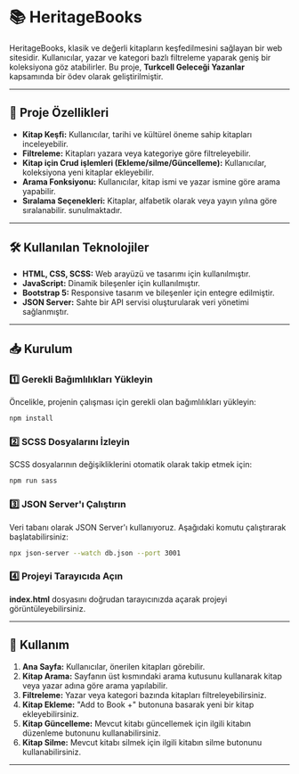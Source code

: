 # 📚 HeritageBooks

HeritageBooks, klasik ve değerli kitapların keşfedilmesini sağlayan bir web sitesidir. Kullanıcılar, yazar ve kategori bazlı filtreleme yaparak geniş bir koleksiyona göz atabilirler. Bu proje, **Turkcell Geleceği Yazanlar** kapsamında bir ödev olarak geliştirilmiştir.

---

## 🚀 Proje Özellikleri

- **Kitap Keşfi:** Kullanıcılar, tarihi ve kültürel öneme sahip kitapları inceleyebilir.
- **Filtreleme:** Kitapları yazara veya kategoriye göre filtreleyebilir.
- **Kitap için Crud işlemleri (Ekleme/silme/Güncelleme):** Kullanıcılar, koleksiyona yeni kitaplar ekleyebilir.
- **Arama Fonksiyonu:** Kullanıcılar, kitap ismi ve yazar ismine göre arama yapabilir.
- **Sıralama Seçenekleri:** Kitaplar, alfabetik olarak veya yayın yılına göre sıralanabilir.
  sunulmaktadır.

---

## 🛠 Kullanılan Teknolojiler

- **HTML, CSS, SCSS:** Web arayüzü ve tasarımı için kullanılmıştır.
- **JavaScript:** Dinamik bileşenler için kullanılmıştır.
- **Bootstrap 5:** Responsive tasarım ve bileşenler için entegre edilmiştir.
- **JSON Server:** Sahte bir API servisi oluşturularak veri yönetimi sağlanmıştır.

---

## 📥 Kurulum

### 1️⃣ Gerekli Bağımlılıkları Yükleyin

Öncelikle, projenin çalışması için gerekli olan bağımlılıkları yükleyin:

```bash
npm install
```

### 2️⃣ SCSS Dosyalarını İzleyin

SCSS dosyalarının değişikliklerini otomatik olarak takip etmek için:

```bash
npm run sass
```

### 3️⃣ JSON Server'ı Çalıştırın

Veri tabanı olarak JSON Server'ı kullanıyoruz. Aşağıdaki komutu çalıştırarak başlatabilirsiniz:

```bash
npx json-server --watch db.json --port 3001
```

### 4️⃣ Projeyi Tarayıcıda Açın

**index.html** dosyasını doğrudan tarayıcınızda açarak projeyi görüntüleyebilirsiniz.

---

## 📌 Kullanım

1. **Ana Sayfa:** Kullanıcılar, önerilen kitapları görebilir.
2. **Kitap Arama:** Sayfanın üst kısmındaki arama kutusunu kullanarak kitap veya yazar adına göre arama yapılabilir.
3. **Filtreleme:** Yazar veya kategori bazında kitapları filtreleyebilirsiniz.
4. **Kitap Ekleme:** "Add to Book +" butonuna basarak yeni bir kitap ekleyebilirsiniz.
5. **Kitap Güncelleme:** Mevcut kitabı güncellemek için ilgili kitabın düzenleme butonunu kullanabilirsiniz.
6. **Kitap Silme:** Mevcut kitabı silmek için ilgili kitabın silme butonunu kullanabilirsiniz.

---
